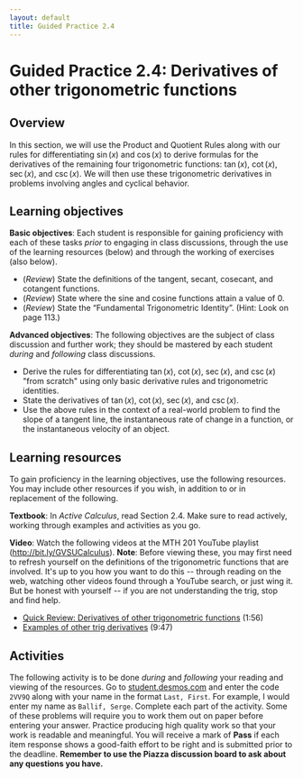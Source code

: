 ```yaml
---
layout: default
title: Guided Practice 2.4
---
```


# Guided Practice 2.4: Derivatives of other trigonometric functions

## Overview

In this section, we will use the Product and Quotient Rules along with our rules for differentiating $\sin(x)$ and $\cos(x)$ to derive formulas for the derivatives of the remaining four trigonometric functions: $\tan(x)$, $\cot(x)$, $\sec(x)$, and $\csc(x)$. We will then use these trigonometric derivatives in problems involving angles and cyclical behavior. 

## Learning objectives

__Basic objectives__: Each student is responsible for gaining proficiency with each of these tasks _prior_ to engaging in class discussions, through the use of the learning resources (below) and through the working of exercises (also below). 

- (*Review*) State the definitions of the tangent, secant, cosecant, and cotangent functions. 
- (*Review*) State where the sine and cosine functions attain a value of 0. 
- (*Review*) State the “Fundamental Trigonometric Identity”. (Hint: Look on page 113.)

__Advanced objectives__: The following objectives are the subject of class discussion and further work; they should be mastered by each student _during_ and _following_ class discussions. 

- Derive the rules for differentiating $\tan(x)$, $\cot(x)$, $\sec(x)$, and $\csc(x)$ "from scratch" using only basic derivative rules and trigonometric identities. 
- State the derivatives of $\tan(x)$, $\cot(x)$, $\sec(x)$, and $\csc(x)$.
- Use the above rules in the context of a real-world problem to find the slope of a tangent line, the instantaneous rate of change in a function, or the instantaneous velocity of an object. 	

## Learning resources 

To gain proficiency in the learning objectives, use the following resources. You may include other resources if you wish, in addition to or in replacement of the following. 

__Textbook__: In _Active Calculus_, read Section 2.4. Make sure to read actively, working through examples and activities as you go. 

__Video__: Watch the following videos at the MTH 201 YouTube playlist (http://bit.ly/GVSUCalculus). __Note__: Before viewing these, you may first need to refresh yourself on the definitions of the trigonometric functions that are involved. It's up to you how you want to do this -- through reading on the web, watching other videos found through a YouTube search, or just wing it. But be honest with yourself -- if you are not understanding the trig, stop and find help. 

- [Quick Review: Derivatives of other trigonometric functions](http://www.youtube.com/watch?v=wARt0oF46wg) (1:56)
- [Examples of other trig derivatives](http://www.youtube.com/watch?v=43UXLvQgmwY) (9:47)

## Activities

The following activity is to be done _during_ and _following_ your reading and viewing of the resources. Go to [student.desmos.com](https://student.desmos.com/?prepopulateCode=2VV9Q) and enter the code `2VV9Q` along with your name in the format `Last, First`. For example, I would enter my name as `Ballif, Serge`. Complete each part of the activity. Some of these problems will require you to work them out on paper before entering your answer. Practice producing high quality work so that your work is readable and meaningful. You will receive a mark of __Pass__ if each item response shows a good-faith effort to be right and is submitted prior to the deadline. __Remember to use the Piazza discussion board to ask about any questions you have.__
